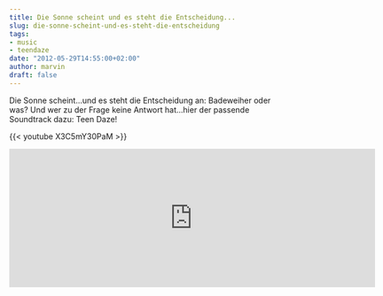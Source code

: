 ```yaml
---
title: Die Sonne scheint und es steht die Entscheidung...
slug: die-sonne-scheint-und-es-steht-die-entscheidung
tags:
- music
- teendaze
date: "2012-05-29T14:55:00+02:00"
author: marvin
draft: false
---
```

Die Sonne scheint...und es steht die Entscheidung an: Badeweiher oder
was? Und wer zu der Frage keine Antwort hat...hier der passende
Soundtrack dazu: Teen Daze!

{{< youtube X3C5mY30PaM >}}

<iframe allowtransparency="true" frameborder="0" scrolling="no" src="http://hypem.com/soundcloud-embed.php?&amp;size=big&amp;p=Teen Daze" style="width:660px; height:250px;"></iframe>